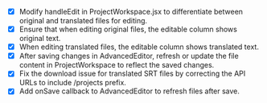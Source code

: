 - [x] Modify handleEdit in ProjectWorkspace.jsx to differentiate between original and translated files for editing.
- [x] Ensure that when editing original files, the editable column shows original text.
- [x] When editing translated files, the editable column shows translated text.
- [x] After saving changes in AdvancedEditor, refresh or update the file content in ProjectWorkspace to reflect the saved changes.
- [x] Fix the download issue for translated SRT files by correcting the API URLs to include /projects prefix.
- [x] Add onSave callback to AdvancedEditor to refresh files after save.
